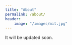 ```yaml
---
title: "About"
permalink: /about/
header:
    image: "/images/mit.jpg"
---
```


It will be updated soon.